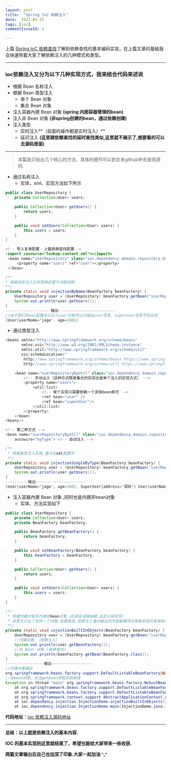 ```yaml
---
layout: post
title:  "Spring IoC 依赖注入"
date:  2021-04-25
tags: [ioc]
commentIssueId: 2

---
```




上篇 <a href = "https://jagechen.github.io/notes/2021/04/22/spring-ioc-dependency-lookup.html">Spring IoC 依赖查找</a>了解到依赖查找的基本编码实现，在上篇文章的基础我会快速带着大家了解依赖注入的几种模式和类型。



----

### ioc依赖注入又分为以下几种实现方式，我来结合代码来述说

* 根据 Bean 名称注入
* 根据 Bean 类型注入
  * 单个 Bean 对象
  * 集合 Bean 对象
* 注入容器內建 Bean 对象 **(spring 内部容器管理的bean)**
*  注入非 Bean 对象 **(非spring创建的bean，通过依赖创建)**
* 注入类型 
  *  实时注入**（前面的操作都是实时注入）**
  *  延迟注入 **(这里跟依赖查找的延时查找类似,这里就不展示了,想要看的可以去源码里面)**

----

> 本篇我只贴出几个核心的方法，具体的细节可以到文末github中去查阅源码.

* 通过名称注入
  * 实体，xml，实现方法如下所示	

```java
public class UserRepository {
    private Collection<User> users;

    public Collection<User> getUsers() {
        return users;
    }

    public void setUsers(Collection<User> users) {
        this.users = users;
    }
}
```

```java
<!-- 导入复用配置  上篇依赖查找配置--> 
<import resource="lookup-context.xml"></import>
 <bean name="userRepository" class="ioc.dependency.domain.repository.UserRepository">
     <property name="users" ref="user"></property>
 </bean>
```

```java
/**
* 根据名称注入比较简单这里不详细说明
**/
private static void injectionByName(BeanFactory beanFactory) {
    UserRepository user = (UserRepository) beanFactory.getBean("userRepository");
    System.out.println(user.getUsers());
}
--------------------输出-------------------------
//由于我们的xml配置中只注入user对象所以只输出user信息，superuser信息不回出现
[User{userName='jage', age=100}]
```

* 通过类型注入

```java
<beans xmlns="http://www.springframework.org/schema/beans"
       xmlns:xsi="http://www.w3.org/2001/XMLSchema-instance"
       xmlns:util="http://www.springframework.org/schema/util"
       xsi:schemaLocation="
        http://www.springframework.org/schema/beans https://www.springframework.org/schema/beans/spring-beans.xsd
        http://www.springframework.org/schema/util https://www.springframework.org/schema/util/spring-util.xsd">

    <bean name="userRepositoryByUtil" class="ioc.dependency.domain.repository.UserRepository">
        <!-- 手动注入（这种方式既是集合的实现也是单个注入的实现方式） -->
        <property name="users">
            <util:list>
                <!-- 单个实现只需要依赖一个具体bean即可 -->
                <ref bean="user" />
                <ref bean="superUser"/>
            </util:list>
        </property>
    </bean>
<beans/>
```

```java
<!-- 第二种方式 -->
<bean name="userRepositoryByUtil" class="ioc.dependency.domain.repository.UserRepository"
    autowire="byType"> <!-- 自动注入 -->
```

```java
/**
 * 根据类型注入实例,重点在xml配置中
 **/
private static void injectionSingleByType(BeanFactory beanFactory) {
    UserRepository user = (UserRepository) beanFactory.getBean("userRepositoryByUtil");
    System.out.println(user.getUsers());
}
----------输出----------------------
[User{userName='jage', age=100}, SuperUser{address='深圳'} User{userName='null', age=null}]
```

* 注入容器內建 Bean 对象 ,同时也是内建非bean对象
  * 实体、方法实现如下

```java
public class UserRepository {
    private Collection<User> users;
    private BeanFactory beanFactory;

    public BeanFactory getBeanFactory() {
        return beanFactory;
    }

    public void setBeanFactory(BeanFactory beanFactory) {
        this.beanFactory = beanFactory;
    }

    public Collection<User> getUsers() {
        return users;
    }

    public void setUsers(Collection<User> users) {
        this.users = users;
    }
}
```

```java
/**
 * 构建内建对象及内建非bean对象（后续会详细讲解,此处只讲实现）
 * 这里又引出了另外一个问题,依赖查找,依赖注入通过输出的内容能够得出两者实现的来源肯定不同,不然不会报错,后面又机会我再出一篇文章来说明.
 **/
private static void injectionBuiltInObjects(BeanFactory beanFactory) {
    UserRepository user = (UserRepository) beanFactory.getBean("userRepositoryByUtil");
    //内建对象 （依赖注入）
    System.out.println(user.getBeanFactory());
    //非 Bean 对象 (依赖查找)
    System.out.println(beanFactory.getBean(BeanFactory.class));
}
-----------------输出------------------
//内建对象输出
org.springframework.beans.factory.support.DefaultListableBeanFactory@6aaa5eb0: defining beans [user,superUser,objFactory,userRepository,userRepositoryByUtil]; root of factory hierarchy
//非bean对象，无法getBean获取实例报错
Exception in thread "main" org.springframework.beans.factory.NoSuchBeanDefinitionException: No qualifying bean of type 'org.springframework.beans.factory.BeanFactory' available
	at org.springframework.beans.factory.support.DefaultListableBeanFactory.getBean(DefaultListableBeanFactory.java:351)
	at org.springframework.beans.factory.support.DefaultListableBeanFactory.getBean(DefaultListableBeanFactory.java:342)
	at org.springframework.context.support.AbstractApplicationContext.getBean(AbstractApplicationContext.java:1126)
	at ioc.dependency.injection.InjectionDemo.injectionBuiltInObjects(InjectionDemo.java:32)
	at ioc.dependency.injection.InjectionDemo.main(InjectionDemo.java:23)
```

**代码地址：**<a href="https://github.com/JageChen/jage-learning/tree/main/spring-ioc/dependency-injection">ioc 依赖注入源码地址</a>

---

**总结：以上就是依赖注入的基本内容.**

**IOC 的基本实现到这里就结尾了，希望也能给大家带来一些收获.**

**两篇文章输出后自己也加深了印象.大家一起加油 ^_^**

